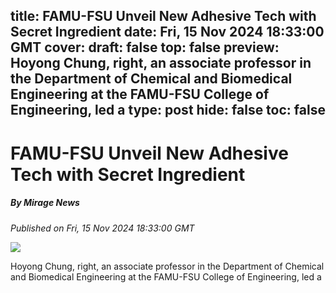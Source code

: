title: FAMU-FSU Unveil New Adhesive Tech with Secret Ingredient
date: Fri, 15 Nov 2024 18:33:00 GMT
cover: 
draft: false
top: false
preview: Hoyong Chung, right, an associate professor in the Department of Chemical and Biomedical Engineering at the FAMU-FSU College of Engineering, led a
type: post
hide: false
toc: false
---

# FAMU-FSU Unveil New Adhesive Tech with Secret Ingredient
##### By Mirage News
_Published on Fri, 15 Nov 2024 18:33:00 GMT_

![](https://news.fsu.edu/wp-content/uploads/2024/11/HoyongChung-polyzwitterion-news-1200x800.jpg)

Hoyong Chung, right, an associate professor in the Department of Chemical and Biomedical Engineering at the FAMU-FSU College of Engineering, led a
